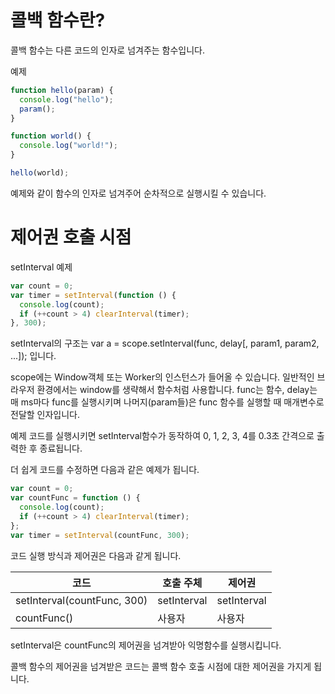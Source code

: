 # 콜백 함수란?

콜백 함수는 다른 코드의 인자로 넘겨주는 함수입니다.

예제

```javascript
function hello(param) {
  console.log("hello");
  param();
}

function world() {
  console.log("world!");
}

hello(world);
```

예제와 같이 함수의 인자로 넘겨주어 순차적으로 실행시킬 수 있습니다.

# 제어권 호출 시점

setInterval 예제

```javascript
var count = 0;
var timer = setInterval(function () {
  console.log(count);
  if (++count > 4) clearInterval(timer);
}, 300);
```

setInterval의 구조는 var a = scope.setInterval(func, delay[, param1, param2, ...]); 입니다.

scope에는 Window객체 또는 Worker의 인스턴스가 들어올 수 있습니다.
일반적인 브라우저 환경에서는 window를 생략해서 함수처럼 사용합니다.
func는 함수, delay는 매 ms마다 func를 실행시키며 나머지(param들)은 func 함수를 실행할 때 매개변수로 전달할 인자입니다.

예제 코드를 실행시키면 setInterval함수가 동작하여 0, 1, 2, 3, 4를 0.3초 간격으로 출력한 후 종료됩니다.

더 쉽게 코드를 수정하면 다음과 같은 예제가 됩니다.

```javascript
var count = 0;
var countFunc = function () {
  console.log(count);
  if (++count > 4) clearInterval(timer);
};
var timer = setInterval(countFunc, 300);
```

코드 실행 방식과 제어권은 다음과 같게 됩니다.

| 코드                        | 호출 주체   | 제어권      |
| --------------------------- | ----------- | ----------- |
| setInterval(countFunc, 300) | setInterval | setInterval |
| countFunc()                 | 사용자      | 사용자      |

setInterval은 countFunc의 제어권을 넘겨받아 익명함수를 실행시킵니다.

콜백 함수의 제어권을 넘겨받은 코드는 콜백 함수 호출 시점에 대한 제어권을 가지게 됩니다.
